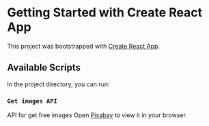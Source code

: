# Getting Started with Create React App

This project was bootstrapped with [Create React App](https://github.com/facebook/create-react-app).

## Available Scripts

In the project directory, you can run:

### `Get images API`

API for get free images
Open [Pixabay](https://pixabay.com/api/docs/) to view it in your browser.
